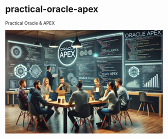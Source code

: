 # practical-oracle-apex

Practical Oracle &amp; APEX

![practical-oracle-apex-main](images/practical-oracle-apex-main.jpeg)
